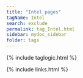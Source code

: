 ```yaml
---
title: "Intel pages"
tagName: Intel
search: exclude
permalink: tag_Intel.html
sidebar: mydoc_sidebar
folder: tags
---
```

{% include taglogic.html %}

{% include links.html %}
